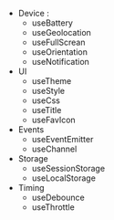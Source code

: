 - Device :
  - useBattery
  - useGeolocation
  - useFullScrean
  - useOrientation
  - useNotification
- UI
  - useTheme
  - useStyle 
  - useCss
  - useTitle
  - useFavIcon
- Events
  - useEventEmitter
  - useChannel
- Storage
  - useSessionStorage
  - useLocalStorage
- Timing
  - useDebounce
  - useThrottle

